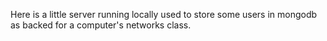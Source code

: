 Here is a little server running locally used to store some users in mongodb as backed for a computer's networks class.
